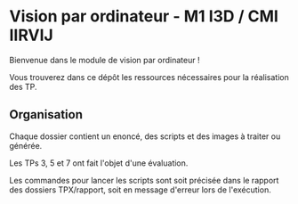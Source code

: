 # Vision par ordinateur - M1 I3D / CMI IIRVIJ

Bienvenue dans le module de vision par ordinateur !

Vous trouverez dans ce dépôt les ressources nécessaires pour la réalisation des TP.

## Organisation

Chaque dossier contient un enoncé, des scripts et des images à traiter ou générée.

Les TPs 3, 5 et 7 ont fait l'objet d'une évaluation.

Les commandes pour lancer les scripts sont soit précisée dans le rapport des dossiers TPX/rapport, soit en message d'erreur lors de l'exécution.